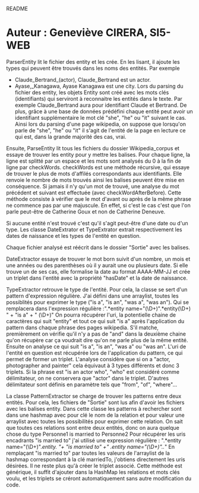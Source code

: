 README

Auteur : Geneviève CIRERA, SI5- WEB
===============================================================

ParserEntity lit le fichier des entity et les crée. En les lisant, il ajoute les types qui peuvent être trouvés dans les noms des entités.
Par exemple 
   - Claude_Bertrand_(actor), Claude_Bertrand est un actor.
   - Ayase,_Kanagawa, Ayase Kanagawa est une city.
Lors du parsing du fichier des entity, les objets Entity sont créé avec les mots clés (identifiants) qui serviront à reconnaitre les entités dans le texte. Par exemple Claude_Bertrand aura pour identifiant Claude et Bertrand.
De plus, grâce à une base de données prédéfini chaque entité peut avoir un identifiant supplémentaire le mot clé "she", "he" ou "it" suivant le cas. Ainsi lors du parsing d'une page wikipedia, on suppose que lorsqu'on parle de "she", "he" ou "it" il s'agit de l'entité de la page en lecture ce qui est, dans la grande majorité des cas, vrai.

Ensuite, ParseEntity lit tous les fichiers du dossier Wikipedia_corpus et essaye de trouver les entity pour y mettre les balises. Pour chaque ligne, la ligne est splitté par un espace et les mots sont analysés du 0 à la fin de ligne par checkWords.
checkWords est une méthode récursive, qui essaye de trouver le plus de mots d'affilés correspondants aux identifiants. Elle renvoie le nombre de mots trouvés ainsi les balises peuvent être mise en conséquence. Si jamais il n'y qu'un mot de trouvé, une analyse du mot précédent et suivant est effectuée (avec checkWordAfterBefore). Cette méthode consiste à vérifier que le mot d'avant ou après de la même phrase ne commence pas par une majuscule. En effet, si c'est le cas c'est que l'on parle peut-être de Catherine Goux et non de Catherine Deneuve.

Si aucune entité n'est trouvé c'est qu'il s'agit peut-être d'une date ou d'un type. Les classe DateExtrator et TypeExtrator extrait respectivement les dates de naissance et les types de l'entité en question.

Chaque fichier analysé est réécrit dans le dossier "Sortie" avec les balises.

DateExtractor essaye de trouver le mot born suivit d'un nombre, un mois et une années ou des parenthèses où il y aurait une ou plusieurs date.
Si elle trouve un de ses cas, elle formalise la date au format AAAA-MM-JJ et crée un triplet dans l'entité avec la propriété "hasDate" et la date de naissance.

TypeExtractor retrouve le type de l'entité. Pour cela, la classe se sert d'un pattern d'expression régulière. J'ai défini dans une arraylist, toutes les possiblités pour exprimer le type ("is a", "is an", "was a", "was an"). Qui se remplacera dans l'expression régulière :".*entity name=\"(\\D+)\".*entity(\\D+) " + "is a" + " (\\D+)"
On pourra récupérer l'uri, la potentielle chaine de caractères qui suit "entity" et tout ce qui suit "is a" après l'application du pattern dans chaque phrase des pages wikipedia. S'il matche, premièrement on vérifie qu'il n'y a pas de "and" dans la deuxième chaine qu'on récupère car ça voudrait dire qu'on ne parle plus de la même entité. 
Ensuite on analyse ce qui suit "is a", "is an", "was a" ou "was an". L'uri de l'entité en question est récupérée lors de l'application du pattern, ce qui permet de former un triplet.
L'analyse considère que si on a "actor, photographer and painter" cela équivaut à 3 types différents et donc 3 triplets.
Si la phrase est "is an actor who", "who" est considéré comme délimitateur, on ne conservera que "actor" dans le triplet. D'autres délimitateur sont définis en paramètre tels que "from", "of", "where"...

La classe PatternExtractor se charge de trouver les patterns entre deux entités. Pour cela, les fichiers de "Sortie" sont lus afin d'avoir les fichiers avec les balises entity.
Dans cette classe les patterns à rechercher sont dans une hashmap avec pour clé le nom de la relation et pour valeur une arraylist avec toutes les possibilités pour exprimer cette relation.
On sait que toutes ces relations sont entre deux entités, donc on aura quelque chose du type <entity name="uri1">Personne1</entity> is married to <entity name="uri2">Personne2</entity>
Pour récupérer les uris encadrants "is married to" j'ai utilisé une expression régulière : ".*entity name=\"(\\D+)\".*entity. "+ "is married to" +" .entity name=\"(\\D+)\"..*"
En remplaçant "is married to" par toutes les valeurs de l'arraylist de la hashmap correspondant à la clé marriedTo, j'obtiens directement les uris désirées. Il ne reste plus qu'à créer le triplet associé.
Cette méthode est générique, il suffit d'ajouter dans la HashMap les relations et mots clés voulu, et les triplets se créront automatiquement sans autre modification du code.
